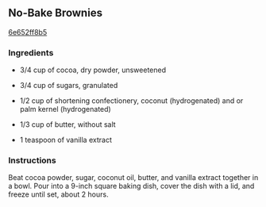## No-Bake Brownies

[6e652ff8b5](http://allrecipes.com/recipe/no-bake-brownies/)

### Ingredients

 - 3/4 cup of cocoa, dry powder, unsweetened

 - 3/4 cup of sugars, granulated

 - 1/2 cup of shortening confectionery, coconut (hydrogenated) and or palm kernel (hydrogenated)

 - 1/3 cup of butter, without salt

 - 1 teaspoon of vanilla extract

### Instructions

Beat cocoa powder, sugar, coconut oil, butter, and vanilla extract together in a bowl. Pour into a 9-inch square baking dish, cover the dish with a lid, and freeze until set, about 2 hours.